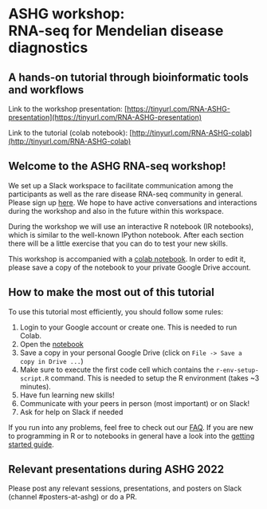 ASHG workshop: <br>RNA-seq for Mendelian disease diagnostics
===
A hands-on tutorial through bioinformatic tools and workflows
---

Link to the workshop presentation: [https://tinyurl.com/RNA-ASHG-presentation](https://tinyurl.com/RNA-ASHG-presentation)

Link to the tutorial (colab notebook): [http://tinyurl.com/RNA-ASHG-colab](http://tinyurl.com/RNA-ASHG-colab)

Welcome to the ASHG RNA-seq workshop!
---

We set up a Slack workspace to facilitate communication among the participants as well as the rare disease RNA-seq community in general.
Please sign up [here](https://tinyurl.com/y3f5koke). We hope to have active conversations and interactions during the workshop and also in the future within this workspace.

During the workshop we will use an interactive R notebook (IR notebooks), which is similar to the well-known IPython notebook. After each section there will be a little exercise that you can do to test your new skills. 

This workshop is accompanied with a [colab notebook](http://tinyurl.com/RNA-ASHG-colab). In order to edit it, please save a copy of the notebook to your private Google Drive account.  

How to make the most out of this tutorial
---

To use this tutorial most efficiently, you should follow some rules:

1. Login to your Google account or create one. This is needed to run Colab.
1. Open the [notebook](http://tinyurl.com/RNA-ASHG-colab) 
1. Save a copy in your personal Google Drive (click on `File -> Save a copy in Drive ...`)
1. Make sure to execute the first code cell which contains the `r-env-setup-script.R` command. This is needed to setup the R environment (takes ~3 minutes).
1. Have fun learning new skills!
1. Communicate with your peers in person (most important) or on Slack!
1. Ask for help on Slack if needed

If you run into any problems, feel free to check out our [FAQ](https://tinyurl.com/RNA-ASHG-FAQ).
If you are new to programming in R or to notebooks in general have a look into the [getting started guide](https://colab.research.google.com/drive/1KCvunOIUTny_moZppDmcJVkt-Zm0jwf5).

Relevant presentations during ASHG 2022
---

Please post any relevant sessions, presentations, and posters on Slack (channel \#posters-at-ashg) or do a PR.


